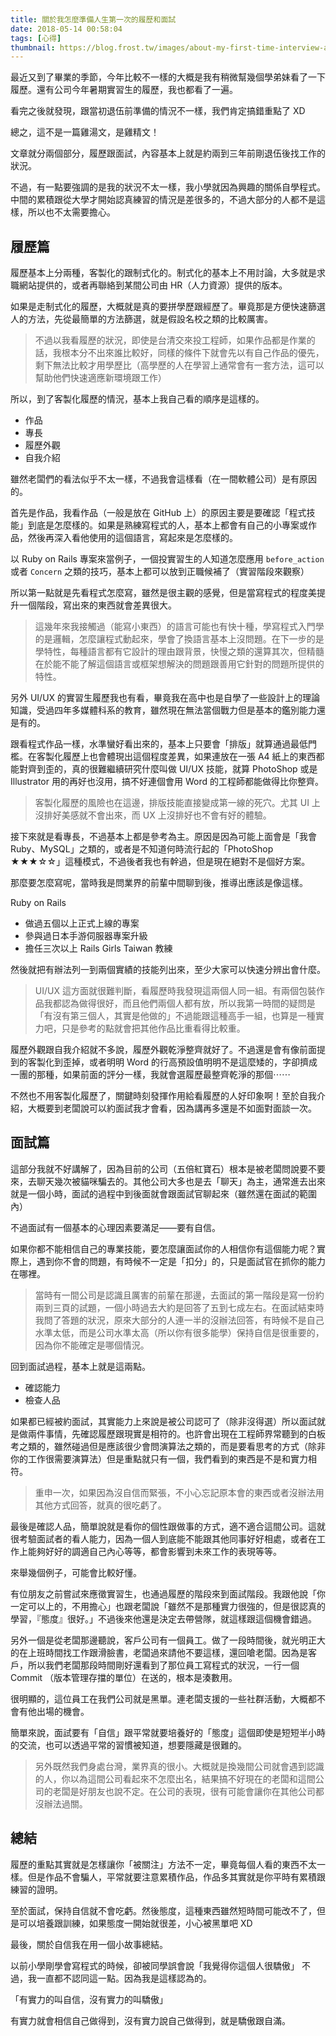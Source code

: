 ```yaml
---
title: 關於我怎麼準備人生第一次的履歷和面試
date: 2018-05-14 00:58:04
tags: [心得]
thumbnail: https://blog.frost.tw/images/about-my-first-time-interview-and-resume/thumbnail.jpg
---
```


最近又到了畢業的季節，今年比較不一樣的大概是我有稍微幫幾個學弟妹看了一下履歷。還有公司今年暑期實習生的履歷，我也都看了一遍。

看完之後就發現，跟當初退伍前準備的情況不一樣，我們肯定搞錯重點了 XD

總之，這不是一篇雞湯文，是雞精文！

<!-- more -->

文章就分兩個部分，履歷跟面試，內容基本上就是約兩到三年前剛退伍後找工作的狀況。

不過，有一點要強調的是我的狀況不太一樣，我小學就因為興趣的關係自學程式。中間的累積跟從大學才開始認真練習的情況是差很多的，不過大部分的人都不是這樣，所以也不太需要擔心。

## 履歷篇

履歷基本上分兩種，客製化的跟制式化的。制式化的基本上不用討論，大多就是求職網站提供的，或者再聯絡到某間公司由 HR（人力資源）提供的版本。

如果是走制式化的履歷，大概就是真的要拼學歷跟經歷了。畢竟那是方便快速篩選人的方法，先從最簡單的方法篩選，就是假設名校之類的比較厲害。

> 不過以我看履歷的狀況，即使是台清交來投工程師，如果作品都是作業的話，我根本分不出來誰比較好，同樣的條件下就會先以有自己作品的優先，剩下無法比較才用學歷比（高學歷的人在學習上通常會有一套方法，這可以幫助他們快速適應新環境跟工作）

所以，到了客製化履歷的情況，基本上我自己看的順序是這樣的。

* 作品
* 專長
* 履歷外觀
* 自我介紹

雖然老闆們的看法似乎不太一樣，不過我會這樣看（在一間軟體公司）是有原因的。

首先是作品，我看作品（一般是放在 GitHub 上）的原因主要是要確認「程式技能」到底是怎麼樣的。如果是熟練寫程式的人，基本上都會有自己的小專案或作品，然後再深入看他使用的這個語言，寫起來是怎麼樣的。

以 Ruby on Rails 專案來當例子，一個投實習生的人知道怎麼應用 `before_action` 或者 `Concern` 之類的技巧，基本上都可以放到正職候補了（實習階段來觀察）

所以第一點就是先看程式怎麼寫，雖然是很主觀的感覺，但是當寫程式的程度美提升一個階段，寫出來的東西就會差異很大。

> 這幾年來我接觸過（能寫小東西）的語言可能也有快十種，學寫程式入門學的是邏輯，怎麼讓程式動起來，學會了換語言基本上沒問題。在下一步的是學特性，每種語言都有它設計的理由跟背景，快慢之類的還算其次，但精髓在於能不能了解這個語言或框架想解決的問題跟善用它針對的問題所提供的特性。

另外 UI/UX 的實習生履歷我也有看，畢竟我在高中也是自學了一些設計上的理論知識，受過四年多媒體科系的教育，雖然現在無法當個戰力但是基本的鑑別能力還是有的。

跟看程式作品一樣，水準蠻好看出來的，基本上只要會「排版」就算通過最低門檻。在客製化履歷上也會體現出這個程度差異，如果連放在一張 A4 紙上的東西都能對齊到歪的，真的很難繼續研究什麼叫做 UI/UX 技能，就算 PhotoShop 或是 Illustrator 用的再好也沒用，搞不好連個會用 Word 的工程師都能做得比你整齊。

> 客製化履歷的風險也在這邊，排版技能直接變成第一線的死穴。尤其 UI 上沒排好美感就不會出來，而 UX 上沒排好也不會有好的體驗。

接下來就是看專長，不過基本上都是參考為主。原因是因為可能上面會是「我會 Ruby、MySQL」之類的，或者是不知道何時流行起的「PhotoShop ★★★☆☆」這種模式，不過後者我也有幹過，但是現在絕對不是個好方案。

那麼要怎麼寫呢，當時我是問業界的前輩中間聊到後，推導出應該是像這樣。

Ruby on Rails
* 做過五個以上正式上線的專案
* 參與過日本手游伺服器專案升級
* 擔任三次以上 Rails Girls Taiwan 教練

然後就把有辦法列一到兩個實績的技能列出來，至少大家可以快速分辨出會什麼。

> UI/UX 這方面就很難判斷，看履歷時我發現這兩個人同一組。有兩個包裝作品我都認為做得很好，而且他們兩個人都有放，所以我第一時間的疑問是「有沒有第三個人，其實是他做的」不過能跟這種高手一組，也算是一種實力吧，只是參考的點就會把其他作品比重看得比較重。

履歷外觀跟自我介紹就不多說，履歷外觀乾淨整齊就好了。不過還是會有像前面提到的客製化到歪掉，或者明明 Word 的行高預設值明明不是這麼矮的，字卻擠成一團的那種，如果前面的評分一樣，我就會選履歷最整齊乾淨的那個⋯⋯

不然也不用客製化履歷了，關鍵時刻發揮作用給看履歷的人好印象啊！至於自我介紹，大概要到老闆說可以約面試我才會看，因為講再多還是不如面對面談一次。

## 面試篇

這部分我就不好講解了，因為目前的公司（五倍紅寶石）根本是被老闆問說要不要來，去聊天幾次被貓咪騙去的。其他公司大多也是去「聊天」為主，通常進去出來就是一個小時，面試的過程中到後面就會跟面試官聊起來（雖然還在面試的範圍內）

不過面試有一個基本的心理因素要滿足——要有自信。

如果你都不能相信自己的專業技能，要怎麼讓面試你的人相信你有這個能力呢？實際上，遇到你不會的問題，有時候不一定是「扣分」的，只是面試官在抓你的能力在哪裡。

> 當時有一間公司是認識且厲害的前輩在那邊，去面試的第一階段是寫一份約兩到三頁的試題，一個小時過去大約是回答了五到七成左右。在面試結束時我問了答題的狀況，原來大部分的人連一半的沒辦法回答，有時候不是自己水準太低，而是公司水準太高（所以你有很多能學）保持自信是很重要的，因為你不能確定是哪個情況。

回到面試過程，基本上就是這兩點。

* 確認能力
* 檢查人品

如果都已經被約面試，其實能力上來說是被公司認可了（除非沒得選）所以面試就是做兩件事情，先確認履歷跟現實是相符的。也許會出現在工程師界常聽到的白板考之類的，雖然碰過但是應該很少會問演算法之類的，而是要看思考的方式（除非你的工作很需要演算法）但是重點就只有一個，我們看到的東西是不是和實力相符。

> 重申一次，如果因為沒自信而緊張，不小心忘記原本會的東西或者沒辦法用其他方式回答，就真的很吃虧了。

最後是確認人品，簡單說就是看你的個性跟做事的方式，適不適合這間公司。這就很考驗面試者的看人能力，因為一個人到底能不能跟其他同事好好相處，或者在工作上能夠好好的調適自己內心等等，都會影響到未來工作的表現等等。

來舉幾個例子，可能會比較好懂。

有位朋友之前嘗試來應徵實習生，也通過履歷的階段來到面試階段。我跟他說「你一定可以上的，不用擔心」也跟老闆說「雖然不是那種實力很強的，但是很認真的學習，『態度』很好。」不過後來他還是決定去帶營隊，就這樣跟這個機會錯過。

另外一個是從老闆那邊聽說，客戶公司有一個員工。做了一段時間後，就光明正大的在上班時間找工作跟滑臉書，老闆過來請他不要這樣，還回嗆老闆。因為是客戶，所以我們老闆那段時間剛好還看到了那位員工寫程式的狀況，一行一個 Commit （版本管理存擋的單位）在送的，根本是湊數用。

很明顯的，這位員工在我們公司就是黑單。連老闆支援的一些社群活動，大概都不會有他出場的機會。

簡單來說，面試要有「自信」跟平常就要培養好的「態度」這個即使是短短半小時的交流，也可以透過平常的習慣被知道，想要隱藏是很難的。

> 另外既然我們身處台灣，業界真的很小。大概就是換幾間公司就會遇到認識的人，你以為這間公司看起來不怎麼出名，結果搞不好現在的老闆和這間公司的老闆是好朋友也說不定。在公司的表現，很有可能會讓你在其他公司都沒辦法過關。

## 總結

履歷的重點其實就是怎樣讓你「被關注」方法不一定，畢竟每個人看的東西不太一樣。但是作品不會騙人，平常就要注意累積作品，作品多其實就是你平時有累積跟練習的證明。

至於面試，保持自信就不會吃虧。然後態度，這種東西雖然短時間可能改不了，但是可以培養跟訓練，如果態度一開始就很差，小心被黑單吧 XD

最後，關於自信我在用一個小故事總結。

以前小學剛學會寫程式的時候，卻被同學誤會說「我覺得你這個人很驕傲」
不過，我一直都不認同這一點。因為我是這樣認為的。

「有實力的叫自信，沒有實力的叫驕傲」

有實力就會相信自己做得到，沒有實力說自己做得到，就是驕傲跟自滿。
